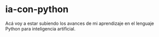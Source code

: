 # ia-con-python
Acá voy a estar subiendo los avances de mi aprendizaje en el lenguaje Python para inteligencia artificial. 
